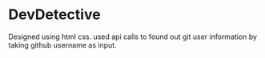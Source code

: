 # DevDetective
Designed using html css.  used api calls to found out git user information by taking github username as input.
